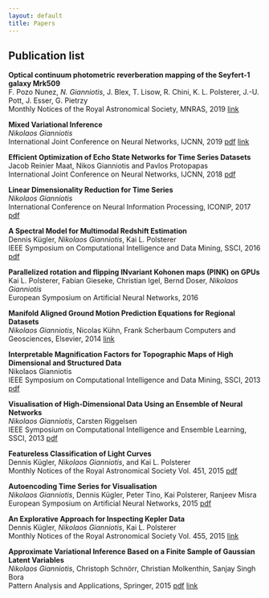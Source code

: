 ```yaml
---
layout: default
title: Papers
---
```

## Publication list

**Optical continuum photometric reverberation mapping of the Seyfert-1 galaxy Mrk509**\
F. Pozo Nunez, *N. Gianniotis*, J. Blex, T. Lisow, R. Chini, K. L. Polsterer, J.-U. Pott, J. Esser, G. Pietrzy\
Monthly Notices of the Royal Astronomical Society, MNRAS, 2019 [link](https://doi.org/10.1093/mnras/stz2830)

**Mixed Variational Inference**\
*Nikolaos Gianniotis*\
International Joint Conference on Neural Networks, IJCNN, 2019 [pdf](https://arxiv.org/pdf/1901.04791.pdf) [link](https://doi.org/10.1109/IJCNN.2019.8852348)

**Efficient Optimization of Echo State Networks for Time Series Datasets**\
Jacob Reinier Maat, Nikos Gianniotis and Pavlos Protopapas\
International Joint Conference on Neural Networks, IJCNN, 2018 [pdf](https://www.dropbox.com/s/x2787m7clayg8l0/2018%20-%20IJCNN%20-%20Efficient%20Optimization%20of%20Echo%20State%20Networks%20for%20Time%20Series%20Datasets.pdf?dl=0)

**Linear Dimensionality Reduction for Time Series**\
*Nikolaos Gianniotis*\
International Conference on Neural Information Processing, ICONIP, 2017 [pdf](https://www.dropbox.com/s/icryfwm2a1r0nci/ICONIP%20-%202017%20-%20Linear%20Dimensionality%20Reduction%20for%20Time%20Series.pdf?dl=0)

**A Spectral Model for Multimodal Redshift Estimation**\
Dennis Kügler, *Nikolaos Gianniotis*, Kai L. Polsterer\
IEEE Symposium on Computational Intelligence and Data Mining, SSCI, 2016 [pdf](https://www.dropbox.com/s/z2tdk8h5pz3usmr/SSCI2016%20-%20A%20Spectral%20Model%20for%20Multimodal%20Redshift%20Estimation.pdf?dl=0)


**Parallelized rotation and flipping INvariant Kohonen maps (PINK) on GPUs**\
Kai L. Polsterer, Fabian Gieseke, Christian Igel, Bernd Doser, *Nikolaos Gianniotis*\
European Symposium on Artificial Neural Networks, 2016

**Manifold Aligned Ground Motion Prediction Equations for Regional Datasets**\
*Nikolaos Gianniotis*, Nicolas Kühn, Frank Scherbaum
Computers and Geosciences, Elsevier, 2014 [link](http://www.sciencedirect.com/science/article/pii/S0098300414001009)

**Interpretable Magnification Factors for Topographic Maps of High Dimensional and Structured Data**\
Nikolaos Gianniotis\
IEEE Symposium on Computational Intelligence and Data Mining, SSCI, 2013 [pdf](https://www.dropbox.com/s/0hhp365pmdlr7sm/SSCI2013%20-%20Interpretable%20Magnification%20Factors.pdf?dl=0)

**Visualisation of High-Dimensional Data Using an Ensemble of Neural Networks**\
*Nikolaos Gianniotis*, Carsten Riggelsen\
IEEE Symposium on Computational Intelligence and Ensemble Learning, SSCI, 2013 [pdf](https://www.dropbox.com/s/l5gjr9nmn8bss9r/SSCI2013%20-%20Visualisation%20of%20High-Dimensional%20Data.pdf?dl=0)


**Featureless Classification of Light Curves**\
Dennis Kügler, *Nikolaos Gianniotis*, and Kai L. Polsterer\
Monthly Notices of the Royal Astronomical Society Vol. 451, 2015 [pdf](http://arxiv.org/pdf/1504.04455v2)

**Autoencoding Time Series for Visualisation**\
*Nikolaos Gianniotis*, Dennis Kügler, Peter Tino, Kai Polsterer, Ranjeev Misra
European Symposium on Artificial Neural Networks, 2015 [pdf](https://www.dropbox.com/s/jzza4lsmml6bin5/esann2015%20-%20Autoencoding%20time%20series.pdf?dl=0)

**An Explorative Approach for Inspecting Kepler Data**\
Dennis Kügler, *Nikolaos Gianniotis*, Kai L. Polsterer\
Monthly Notices of the Royal Astronomical Society Vol. 455, 2015 [link](http://mnras.oxfordjournals.org/content/455/4/4399.full.pdf?keytype=ref&ijkey=89uWPFVKYauzzBD)

**Approximate Variational Inference Based on a Finite Sample of Gaussian Latent Variables**\
*Nikolaos Gianniotis*, Christoph Schnörr, Christian Molkenthin, Sanjay Singh Bora\
Pattern Analysis and Applications, Springer, 2015 [pdf](https://www.dropbox.com/s/0az44x42f56jj4c/ApproxVariational_PAAA_preprint.pdf?dl=0) [link](http://link.springer.com/article/10.1007%2Fs10044-015-0496-9)
